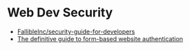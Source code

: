 # Web Dev Security 

- [FallibleInc/security-guide-for-developers](https://github.com/FallibleInc/security-guide-for-developers)
- [The definitive guide to form-based website authentication](http://stackoverflow.com/questions/549/the-definitive-guide-to-form-based-website-authentication)
